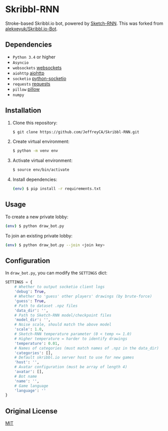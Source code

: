 # Skribbl-RNN

Stroke-based Skribbl.io bot, powered by [Sketch-RNN](https://github.com/magenta/magenta/tree/master/magenta/models/sketch_rnn). This was forked from [alekxeyuk/Skribbl.io-Bot](https://github.com/alekxeyuk/Skribbl.io-Bot).

## Dependencies
- `Python 3.4` or higher
- `Asyncio`
- `websockets` [websockets](https://github.com/aaugustin/websockets)
- `aiohttp` [aiohttp](https://github.com/aio-libs/aiohttp/)
- `socketio` [python-socketio](https://github.com/miguelgrinberg/python-socketio)
- `requests` [requests](https://github.com/kennethreitz/requests)
- `pillow` [pillow](https://github.com/python-pillow/Pillow)
- `numpy`

## Installation
1. Clone this repository:
    ```bash
    $ git clone https://github.com/JeffreyCA/Skribbl-RNN.git
    ```

2. Create virtual environment:
    ```bash
    $ python -m venv env
    ```

3. Activate virtual environment:
    ```bash
    $ source env/bin/activate
    ```

4. Install dependencies:
    ```bash
    (env) $ pip install -r requirements.txt
    ```

## Usage
To create a new private lobby:
```bash
(env) $ python draw_bot.py
```

To join an existing private lobby:
```bash
(env) $ python draw_bot.py --join <join key>
```

## Configuration
In `draw_bot.py`, you can modify the `SETTINGS` dict:

```python
SETTINGS = {
    # Whether to output socketio client logs
    'debug': True,
    # Whether to 'guess' other players' drawings (by brute-force)
    'guess': True,
    # Path to dataset .npz files
    'data_dir': '',
    # Path to Sketch-RNN model/checkpoint files
    'model_dir': '',
    # Noise scale, should match the above model
    'scale': 1.0,
    # Sketch-RNN temperature parameter (0 < temp <= 1.0)
    # Higher temperature = harder to identify drawings
    'temperature': 0.01,
    # Names of categories (must match names of .npz in the data_dir)
    'categories': [],
    # Default skribbl.io server host to use for new games
    'host': '',
    # Avatar configuration (must be array of length 4)
    'avatar': [],
    # Bot name
    'name': '',
    # Game language
    'language': ''
}
```

## Original License
[MIT](https://github.com/alekxeyuk/Skribbl.io-Bot/blob/master/LICENSE)
